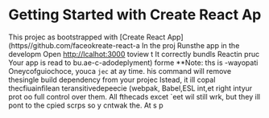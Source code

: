 # Getting Started with Create React Ap
This projec as bootstrapped with
[Create React App](https//github.com/faceokreate-react-a
In the proj
Runsthe app in the developm
Open [http://lcalhot:3000](ttp://ocahost:3000) toview t 
It correctly bundls Reactin pruc
Your app is read to bu.ae-c-adodeplyment) forme 
**Note: ths is  -wayopati Oneycofguiochoce, youca `jec` at ay time. his command will
remove thesingle build dependency from your projec
Istead, it ill copal thecfiuainfilean teransitivedepeecie (webpak, Babel,ESL
int,et right intyur prot oo
full control over them. All fthecads excet `eet wil still wrk, but they ill pont to the cpied scrps so y cntwak the. At s p
